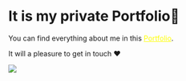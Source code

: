 # It is my private Portfolio💖

<p>You can find everything about me in this <a href="https://nourhaan-atef.github.io/NouryAtefNewPortfolio/" style="color:yellow">Portfolio</a>.</p>
<p>It will a pleasure to get in touch ❤</p>
<a href="https://nourhaan-atef.github.io/NouryAtefNewPortfolio/">
<img src="Portfolio.png" /></a>



